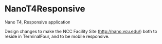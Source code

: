 # NanoT4Responsive
Nano T4, Responsive application

Design changes to make the NCC Facility Site (http://nano.vcu.edu/) both to reside in TerminalFour, and to be mobile responsive.

